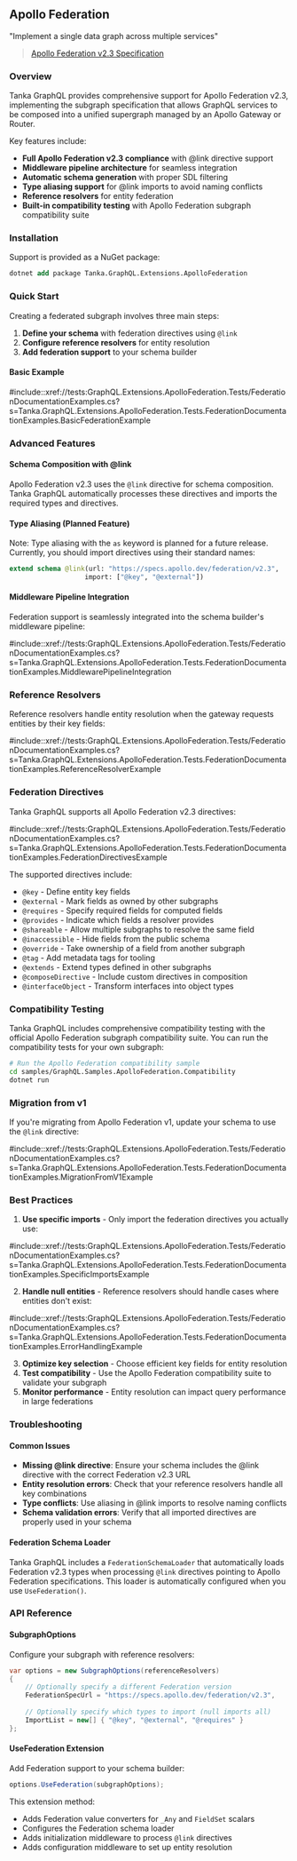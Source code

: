 ## Apollo Federation

"Implement a single data graph across multiple services"

> [Apollo Federation v2.3 Specification](https://www.apollographql.com/docs/federation/)

### Overview

Tanka GraphQL provides comprehensive support for Apollo Federation v2.3, implementing the subgraph specification that allows GraphQL services to be composed into a unified supergraph managed by an Apollo Gateway or Router.

Key features include:

- **Full Apollo Federation v2.3 compliance** with @link directive support
- **Middleware pipeline architecture** for seamless integration
- **Automatic schema generation** with proper SDL filtering
- **Type aliasing support** for @link imports to avoid naming conflicts
- **Reference resolvers** for entity federation
- **Built-in compatibility testing** with Apollo Federation subgraph compatibility suite

### Installation

Support is provided as a NuGet package:

```ps
dotnet add package Tanka.GraphQL.Extensions.ApolloFederation
```

### Quick Start

Creating a federated subgraph involves three main steps:

1. **Define your schema** with federation directives using `@link`
2. **Configure reference resolvers** for entity resolution
3. **Add federation support** to your schema builder

#### Basic Example

#include::xref://tests:GraphQL.Extensions.ApolloFederation.Tests/FederationDocumentationExamples.cs?s=Tanka.GraphQL.Extensions.ApolloFederation.Tests.FederationDocumentationExamples.BasicFederationExample

### Advanced Features

#### Schema Composition with @link

Apollo Federation v2.3 uses the `@link` directive for schema composition. Tanka GraphQL automatically processes these directives and imports the required types and directives.

#### Type Aliasing (Planned Feature)

Note: Type aliasing with the `as` keyword is planned for a future release. Currently, you should import directives using their standard names:

```graphql
extend schema @link(url: "https://specs.apollo.dev/federation/v2.3", 
                   import: ["@key", "@external"])
```

#### Middleware Pipeline Integration

Federation support is seamlessly integrated into the schema builder's middleware pipeline:

#include::xref://tests:GraphQL.Extensions.ApolloFederation.Tests/FederationDocumentationExamples.cs?s=Tanka.GraphQL.Extensions.ApolloFederation.Tests.FederationDocumentationExamples.MiddlewarePipelineIntegration

### Reference Resolvers

Reference resolvers handle entity resolution when the gateway requests entities by their key fields:

#include::xref://tests:GraphQL.Extensions.ApolloFederation.Tests/FederationDocumentationExamples.cs?s=Tanka.GraphQL.Extensions.ApolloFederation.Tests.FederationDocumentationExamples.ReferenceResolverExample

### Federation Directives

Tanka GraphQL supports all Apollo Federation v2.3 directives:

#include::xref://tests:GraphQL.Extensions.ApolloFederation.Tests/FederationDocumentationExamples.cs?s=Tanka.GraphQL.Extensions.ApolloFederation.Tests.FederationDocumentationExamples.FederationDirectivesExample

The supported directives include:
- `@key` - Define entity key fields
- `@external` - Mark fields as owned by other subgraphs  
- `@requires` - Specify required fields for computed fields
- `@provides` - Indicate which fields a resolver provides
- `@shareable` - Allow multiple subgraphs to resolve the same field
- `@inaccessible` - Hide fields from the public schema
- `@override` - Take ownership of a field from another subgraph
- `@tag` - Add metadata tags for tooling
- `@extends` - Extend types defined in other subgraphs
- `@composeDirective` - Include custom directives in composition
- `@interfaceObject` - Transform interfaces into object types

### Compatibility Testing

Tanka GraphQL includes comprehensive compatibility testing with the official Apollo Federation subgraph compatibility suite. You can run the compatibility tests for your own subgraph:

```bash
# Run the Apollo Federation compatibility sample
cd samples/GraphQL.Samples.ApolloFederation.Compatibility
dotnet run
```

### Migration from v1

If you're migrating from Apollo Federation v1, update your schema to use the `@link` directive:

#include::xref://tests:GraphQL.Extensions.ApolloFederation.Tests/FederationDocumentationExamples.cs?s=Tanka.GraphQL.Extensions.ApolloFederation.Tests.FederationDocumentationExamples.MigrationFromV1Example

### Best Practices

1. **Use specific imports** - Only import the federation directives you actually use:

#include::xref://tests:GraphQL.Extensions.ApolloFederation.Tests/FederationDocumentationExamples.cs?s=Tanka.GraphQL.Extensions.ApolloFederation.Tests.FederationDocumentationExamples.SpecificImportsExample

2. **Handle null entities** - Reference resolvers should handle cases where entities don't exist:

#include::xref://tests:GraphQL.Extensions.ApolloFederation.Tests/FederationDocumentationExamples.cs?s=Tanka.GraphQL.Extensions.ApolloFederation.Tests.FederationDocumentationExamples.ErrorHandlingExample

3. **Optimize key selection** - Choose efficient key fields for entity resolution
4. **Test compatibility** - Use the Apollo Federation compatibility suite to validate your subgraph
5. **Monitor performance** - Entity resolution can impact query performance in large federations

### Troubleshooting

#### Common Issues

- **Missing @link directive**: Ensure your schema includes the @link directive with the correct Federation v2.3 URL
- **Entity resolution errors**: Check that your reference resolvers handle all key combinations
- **Type conflicts**: Use aliasing in @link imports to resolve naming conflicts
- **Schema validation errors**: Verify that all imported directives are properly used in your schema

#### Federation Schema Loader

Tanka GraphQL includes a `FederationSchemaLoader` that automatically loads Federation v2.3 types when processing `@link` directives pointing to Apollo Federation specifications. This loader is automatically configured when you use `UseFederation()`.

### API Reference

#### SubgraphOptions

Configure your subgraph with reference resolvers:

```csharp
var options = new SubgraphOptions(referenceResolvers)
{
    // Optionally specify a different Federation version
    FederationSpecUrl = "https://specs.apollo.dev/federation/v2.3",
    
    // Optionally specify which types to import (null imports all)
    ImportList = new[] { "@key", "@external", "@requires" }
};
```

#### UseFederation Extension

Add Federation support to your schema builder:

```csharp
options.UseFederation(subgraphOptions);
```

This extension method:
- Adds Federation value converters for `_Any` and `FieldSet` scalars
- Configures the Federation schema loader
- Adds initialization middleware to process `@link` directives
- Adds configuration middleware to set up entity resolution